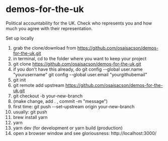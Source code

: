 # demos-for-the-uk
Political accountability for the UK.
Check who represents you and how much you agree with their representation.

Set up locally
1. grab the clone/download from https://github.com/osaisacson/demos-for-the-uk.git
2. in terminal, cd to the folder where you want to keep your project
3. git clone https://github.com/osaisacson/demos-for-the-uk.git
4. if you don't have this already, do git config --global user.name "yourusername" git config --global user.email "yourgithubemail"
5. git init
6. git remote add upstream https://github.com/osaisacson/demos-for-the-uk.git
7. git checkout -b your-new-branch
8. (make change, add . , commit -m "message")
9. first time: git push --set-upstream origin your-new-branch
10. usually: git push
11. brew install yarn
12. yarn
13. yarn dev (for development or yarn build (production)
14. open a browser window and see gloriousness: http://localhost:3000/

